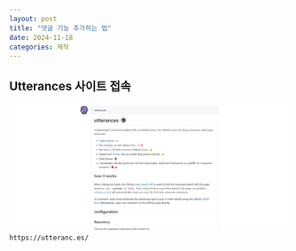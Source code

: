 ```yaml
---
layout: post
title: "댓글 기능 추가하는 법"
date: 2024-11-18
categories: 제작
---
```


## Utterances 사이트 접속
![alt text](/assets/img/스크린샷%202024-11-19%20102419.png)
`https://utteranc.es/`

